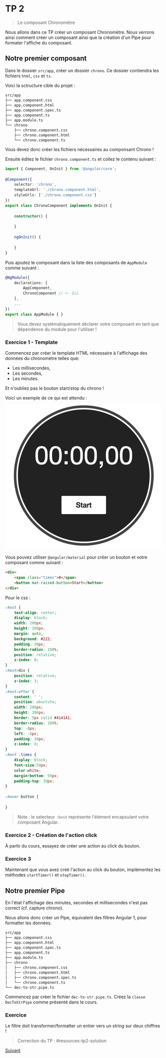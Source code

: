 # TP 2
> Le composant Chronomètre

Nous allons dans ce TP créer un composant Chronomètre. Nous verrons ainsi comment créer un composant 
ainsi que la création d'un Pipe pour formater l'affiche du composant.

## Notre premier composant

Dans le dossier `src/app`, créer un dossier `chrono`. Ce dossier contiendra les fichiers `html`, `css` et `ts`.

Voici la sctructure cible du projet :

```
src/app
├── app.component.css
├── app.component.html
├── app.component.spec.ts
├── app.component.ts
├── app.module.ts
└── chrono
    ├── chrono.component.css
    ├── chrono.component.html
    └── chrono.component.ts

```

Vous devez donc créer les fichiers nécessaires au componsant Chrono !

Ensuite éditez le fichier `chrono.component.ts` et collez le contenu suivant :

```typescript
import { Component, OnInit } from '@angular/core';

@Component({
    selector: 'chrono',
    templateUrl: './chrono.component.html',
    styleUrls: ['./chrono.component.css']
})
export class ChronoComponent implements OnInit {
    
    constructor() {
        
    }
    
    ngOnInit() {
        
    }
}
```

Puis ajoutez le composant dans la liste des composants de `AppModule` comme suivant :


```typescript
@NgModule({
    declarations: [
        AppComponent,
        ChronoComponent // <- Ici
    ],
    ...
})
export class AppModule { }
```
> Vous devez systématiquement déclarer votre composant en tant que dépendence du module pour l'utiliser !


### Exercice 1 - Template

Commencez par créer le template HTML nécessaire à l'affichage des données du chronomètre telles que:

* Les millisecondes,
* Les secondes,
* Les minutes.

Et n'oubliez pas le bouton start/stop du chrono !

Voici un exemple de ce qui est attendu :

![max-300](images/chrono.png) 

Vous pouvez utiliser `@angular/material` pour créer un bouton et votre composant comme suivant :

```html
<div>
    <span class="times">0</span>
    <button mat-raised-button>Start</button>
</div>
```

Pour le css :

```css
:host {
    text-align: center;
    display: block;
    width: 200px;
    height: 200px;
    margin: auto;
    background: #222;
    padding: 30px;
    border-radius: 100%;
    position: relative;
    z-index: 0;
}
:host>div {
    position: relative;
    z-index: 3;
}
:host:after {
    content: ' ';
    position: absolute;
    width: 206px;
    height: 206px;
    border: 5px solid #414141;
    border-radius: 100%;
    top: -8px;
    left: -8px;
    padding: 30px;
    z-index: 0;
}
:host .times {
    display: block;
    font-size:50px;
    color:white;
    margin-bottom: 50px;
    padding-top: 30px;
}

:hover button {

}
```

> Note : le selecteur `:host` représente l'élément encapsulant votre composant Angular.


### Exercice 2 - Création de l'action click


À partir du cours, essayez de créer une action au click du bouton.


### Exercice 3

Maintenant que vous avez créé l'action au click du bouton, implémentez les méthodes `startTimer()` et `stopTimer()`.


## Notre premier Pipe

En l'état l'affichage des minutes, secondes et millisecondes n'est pas correct (cf. capture chrono).
 
Nous allons donc créer un Pipe, équivalent des filtres Angular 1, pour formatter les données.

```
src/app
├── app.component.css
├── app.component.html
├── app.component.spec.ts
├── app.component.ts
├── app.module.ts
├── chrono
│   ├── chrono.component.css
│   ├── chrono.component.html
│   ├── chrono.component.spec.ts
│   └── chrono.component.ts
└── dec-to-str.pipe.ts
```

Commencez par créer le fichier `dec-to-str.pipe.ts`. Créez la `classe DecToStrPipe` comme présenté dans le cours.

### Exercice

Le filtre doit transformer/formatter un entier vers un string sur deux chiffres !

> Correction du TP : #resources-tp2-solution

[Suivant](tp3-communication-entres-composants.md)

